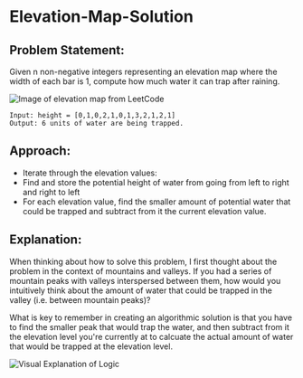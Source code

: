 # Elevation-Map-Solution

## Problem Statement: 
Given n non-negative integers representing an elevation map where the width of each bar is 1, compute how much water it can trap after raining.

![Image of elevation map from LeetCode](https://assets.leetcode.com/uploads/2018/10/22/rainwatertrap.png)

```
Input: height = [0,1,0,2,1,0,1,3,2,1,2,1]
Output: 6 units of water are being trapped.
```

## Approach:
* Iterate through the elevation values:
* Find and store the potential height of water from going from left to right and right to left
* For each elevation value, find the smaller amount of potential water that could be trapped and subtract from it the current elevation value.
  
## Explanation:
When thinking about how to solve this problem, I first thought about the problem in the context of mountains and valleys. If you had a series of mountain peaks with valleys interspersed between them, how would you intuitively think about the amount of water that could be trapped in the valley (i.e. between mountain peaks)? 

What is key to remember in creating an algorithmic solution is that you have to find the smaller peak that would trap the water, and then subtract from it the elevation level you're currently at to calcuate the actual amount of water that would be trapped at the elevation level.

![Visual Explanation of Logic](https://i.imgur.com/C8tnnsm.png)

